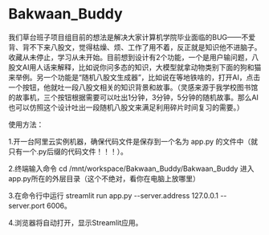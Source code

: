 # Bakwaan_Buddy
我们草台班子项目组目前的想法是解决大家计算机学院毕业面临的BUG——不爱背、背不下来八股文，觉得枯燥、烦、工作了用不着，反正就是知识他不进脑子。收藏从未停止，学习从未开始。目前想到设计有2个功能，一个是用户输问题，八股文AI用人话来解释，比如说你问多态的知识，大模型就拿动物类别下面的狗和猫来举例。另一个功能是“随机八股文生成器”，比如说在等地铁啥的，打开AI，点击一个按钮，他就吐一段八股文相关的知识背景和故事。（灵感来源于我学校图书馆的故事机，三个按钮根据需要可以吐出1分钟，3分钟，5分钟的随机故事。那么AI也可以仿照这个设计吐出一段随机八股文来满足利用碎片时间复习的需要。）


使用方法：

1.开一台阿里云实例机器，确保代码文件是保存到一个名为 app.py 的文件中（就只有一个.py后缀的代码文件！！！）。

2.终端输入命令 cd /mnt/workspace/Bakwaan_Buddy/Bakwaan_Buddy 进入app.py所在的外层目录（这个不绝对，看你在电脑上放哪里）

3.在命令行中运行 streamlit run app.py --server.address 127.0.0.1 --server.port 6006。

4.浏览器将自动打开，显示Streamlit应用。
